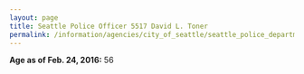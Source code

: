```yaml
---
layout: page
title: Seattle Police Officer 5517 David L. Toner
permalink: /information/agencies/city_of_seattle/seattle_police_department/copbook/5517/
---
```


**Age as of Feb. 24, 2016:** 56
